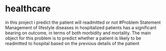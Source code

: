# healthcare
in this project i predict the patient will readmitted or not 
#Problem Statement
Management of lifestyle diseases in hospitalized patients has a significant bearing on 
outcome, in terms of both morbidity and mortality. The main object for this problem is to 
predict whether a patient is likely to be readmitted to hospital based on the previous details of 
the patient
